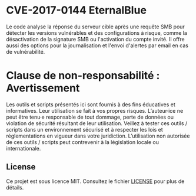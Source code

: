 # CVE-2017-0144 EternalBlue
Le code analyse la réponse du serveur cible après une requête SMB pour détecter les versions vulnérables et des configurations à risque, comme la désactivation de la signature SMB ou l'activation du compte invité. Il offre aussi des options pour la journalisation et l'envoi d'alertes par email en cas de vulnérabilité.


# Clause de non-responsabilité : Avertissement
Les outils et scripts présentés ici sont fournis à des fins éducatives et informatives. Leur utilisation se fait à vos propres risques. L’auteur·ice ne peut être tenu·e responsable de tout dommage, perte de données ou violation de sécurité résultant de leur utilisation. Veillez à tester ces outils / scripts dans un environnement sécurisé et à respecter les lois et réglementations en vigueur dans votre juridiction. L’utilisation non autorisée de ces outils / scripts peut contrevenir à la législation locale ou internationale.


## License
Ce projet est sous licence MIT. Consultez le fichier [LICENSE](https://github.com/PotiteBulle/CVE20170144_EternalCustom/blob/main/LICENSE) pour plus de détails.
